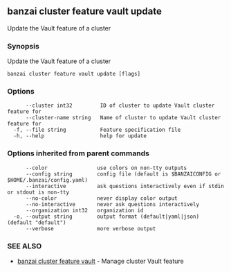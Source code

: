 ## banzai cluster feature vault update

Update the Vault feature of a cluster

### Synopsis

Update the Vault feature of a cluster

```
banzai cluster feature vault update [flags]
```

### Options

```
      --cluster int32         ID of cluster to update Vault cluster feature for
      --cluster-name string   Name of cluster to update Vault cluster feature for
  -f, --file string           Feature specification file
  -h, --help                  help for update
```

### Options inherited from parent commands

```
      --color                use colors on non-tty outputs
      --config string        config file (default is $BANZAICONFIG or $HOME/.banzai/config.yaml)
      --interactive          ask questions interactively even if stdin or stdout is non-tty
      --no-color             never display color output
      --no-interactive       never ask questions interactively
      --organization int32   organization id
  -o, --output string        output format (default|yaml|json) (default "default")
      --verbose              more verbose output
```

### SEE ALSO

* [banzai cluster feature vault](banzai_cluster_feature_vault.md)	 - Manage cluster Vault feature


